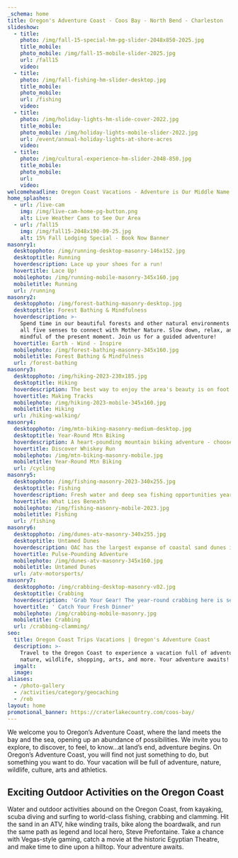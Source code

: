 ```yaml
---
_schema: home
title: Oregon's Adventure Coast - Coos Bay - North Bend - Charleston
slideshow:
  - title:
    photo: /img/fall-15-special-hm-pg-slider-2048x850-2025.jpg
    title_mobile:
    photo_mobile: /img/fall-15-mobile-slider-2025.jpg
    url: /fall15
    video:
  - title:
    photo: /img/fall-fishing-hm-slider-desktop.jpg
    title_mobile:
    photo_mobile:
    url: /fishing
    video:
  - title:
    photo: /img/holiday-lights-hm-slide-cover-2022.jpg
    title_mobile:
    photo_mobile: /img/holiday-lights-mobile-slider-2022.jpg
    url: /event/annual-holiday-lights-at-shore-acres
    video:
  - title:
    photo: /img/cultural-experience-hm-slider-2048-850.jpg
    title_mobile:
    photo_mobile:
    url:
    video:
welcomeheadline: Oregon Coast Vacations - Adventure is Our Middle Name
home_splashes:
  - url: /live-cam
    img: /img/live-cam-home-pg-button.png
    alt: Live Weather Cams to See Our Area
  - url: /fall15
    img: /img/fall15-2048x190-09-25.jpg
    alt: 15% Fall Lodging Special - Book Now Banner
masonry1:
  desktopphoto: /img/running-desktop-masonry-146x152.jpg
  desktoptitle: Running
  hoverdescription: Lace up your shoes for a run!
  hovertitle: Lace Up!
  mobilephoto: /img/running-mobile-masonry-345x160.jpg
  mobiletitle: Running
  url: /running
masonry2:
  desktopphoto: /img/forest-bathing-masonry-desktop.jpg
  desktoptitle: Forest Bathing & Mindfulness
  hoverdescription: >-
    Spend time in our beautiful forests and other natural environments and use
    all five senses to connect with Mother Nature. Slow down, relax, and be
    mindful of the present moment. Join us for a guided adventure!
  hovertitle: Earth - Wind - Inspire
  mobilephoto: /img/forest-bathing-masonry-345x160.jpg
  mobiletitle: Forest Bathing & Mindfulness
  url: /forest-bathing
masonry3:
  desktopphoto: /img/hiking-2023-230x185.jpg
  desktoptitle: Hiking
  hoverdescription: The best way to enjoy the area's beauty is on foot.
  hovertitle: Making Tracks
  mobilephoto: /img/hiking-2023-mobile-345x160.jpg
  mobiletitle: Hiking
  url: /hiking-walking/
masonry4:
  desktopphoto: /img/mtn-biking-masonry-medium-desktop.jpg
  desktoptitle: Year-Round Mtn Biking
  hoverdescription: A heart-pounding mountain biking adventure - choose your challenge!
  hovertitle: Discover Whiskey Run
  mobilephoto: /img/mtn-biking-masonry-mobile.jpg
  mobiletitle: Year-Round Mtn Biking
  url: /cycling
masonry5:
  desktopphoto: /img/fishing-masonry-2023-340x255.jpg
  desktoptitle: Fishing
  hoverdescription: Fresh water and deep sea fishing opportunities year 'round.
  hovertitle: What Lies Beneath
  mobilephoto: /img/fishing-masonry-mobile-2023.jpg
  mobiletitle: Fishing
  url: /fishing
masonry6:
  desktopphoto: /img/dunes-atv-masonry-340x255.jpg
  desktoptitle: Untamed Dunes
  hoverdescription: OAC has the largest expanse of coastal sand dunes in North America.
  hovertitle: Pulse-Pounding Adventure
  mobilephoto: /img/dunes-atv-masonry-345x160.jpg
  mobiletitle: Untamed Dunes
  url: /atv-motorsports/
masonry7:
  desktopphoto: /img/crabbing-desktop-masonry-v02.jpg
  desktoptitle: Crabbing
  hoverdescription: 'Grab Your Gear! The year-round crabbing here is second to none.  '
  hovertitle: ' Catch Your Fresh Dinner'
  mobilephoto: /img/crabbing-mobile-masonry.jpg
  mobiletitle: Crabbing
  url: /crabbing-clamming/
seo:
  title: Oregon Coast Trips Vacations | Oregon's Adventure Coast
  description: >-
    Travel to the Oregon Coast to experience a vacation full of adventure,
    nature, wildlife, shopping, arts, and more. Your adventure awaits!
  imgalt:
  image:
aliases:
  - /photo-gallery
  - /activities/category/geocaching
  - /rob
layout: home
promotional_banner: https://craterlakecountry.com/coos-bay/
---
```

We welcome you to Oregon’s Adventure Coast, where the land meets the bay and the sea, opening up an abundance of possibilities. We invite you to explore, to discover, to feel, to know…at land’s end, adventure begins. On Oregon’s Adventure Coast, you will find not just something to do, but something you want to do. Your vacation will be full of adventure, nature, wildlife, culture, arts and athletics.

## Exciting Outdoor Activities on the Oregon Coast

Water and outdoor activities abound on the Oregon Coast, from kayaking, scuba diving and surfing to world-class fishing, crabbing and clamming. Hit the sand in an ATV, hike winding trails, bike along the boardwalk, and run the same path as legend and local hero, Steve Prefontaine. Take a chance with Vegas-style gaming, catch a movie at the historic Egyptian Theatre, and make time to dine upon a hilltop. Your adventure awaits.